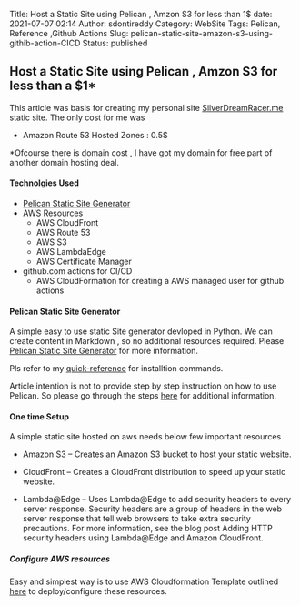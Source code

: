 Title: Host a Static Site using Pelican , Amzon S3 for less than 1$
date: 2021-07-07 02:14
Author: sdontireddy
Category: WebSite
Tags: Pelican, Reference ,Github Actions
Slug: pelican-static-site-amazon-s3-using-githib-action-CICD
Status: published

## Host a Static Site using Pelican , Amzon S3 for less than a $1*

This article was basis for creating my personal site [SilverDreamRacer.me]( www.silverdreamracer.me) static site.
The only cost for me was 
- Amazon Route 53 Hosted Zones : 0.5$

*Ofcourse there is domain cost ,  I have got my domain for free part of another domain hosting  deal.

#### Technolgies Used
- [Pelican Static Site Generator](https://blog.getpelican.com/)
- AWS Resources
    - AWS CloudFront 
    - AWS Route 53  
    - AWS S3
    - AWS LambdaEdge
    - AWS Certificate Manager
- github.com actions for CI/CD
    -  AWS CloudFormation for creating a AWS managed user for github actions    

#### Pelican Static Site Generator
A simple easy to use static Site generator devloped in Python.
We can create content in Markdown , so no additional resources required. Please [Pelican Static Site Generator](https://blog.getpelican.com/) for more information.

Pls refer to my [quick-reference](https://www.silverdreamracer.me/pelical-static-site-deploy-amazon-s3.html) for installtion commands.

Article intention is not to provide step by step instruction on how to use Pelican. So please go through the steps [here](https://docs.getpelican.com/en/latest/quickstart.html) for additional information.

#### One time Setup

A simple static site hosted on aws needs below few important resources

- Amazon S3 – Creates an Amazon S3 bucket to host your static website.

- CloudFront – Creates a CloudFront distribution to speed up your static website.

- Lambda@Edge – Uses Lambda@Edge to add security headers to every server response. Security headers are a group of headers in the web server response that tell web browsers to take extra security precautions. For more information, see the blog post Adding HTTP security headers using Lambda@Edge and Amazon CloudFront.

##### Configure AWS resources

Easy and simplest way is to use AWS Cloudformation Template outlined [here](https://docs.aws.amazon.com/AmazonCloudFront/latest/DeveloperGuide/getting-started-secure-static-website-cloudformation-template.html) to deploy/configure these resources.
